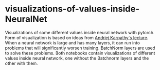 # visualizations-of-values-inside-NeuralNet
Visualizations of some different values inside neural network with pytorch. Form of visualization is based on ideas from [Andriej Karpathy's lecture](https://www.youtube.com/watch?v=P6sfmUTpUmc&t=0s). When a neural network is large and has many layers, it can run into problems that will significantly worsen training.
BatchNorm layers are used to solve these problems. Both notebooks contain visualizations of different values inside neural network, one without the Batchnorm layers and the other with them. 
